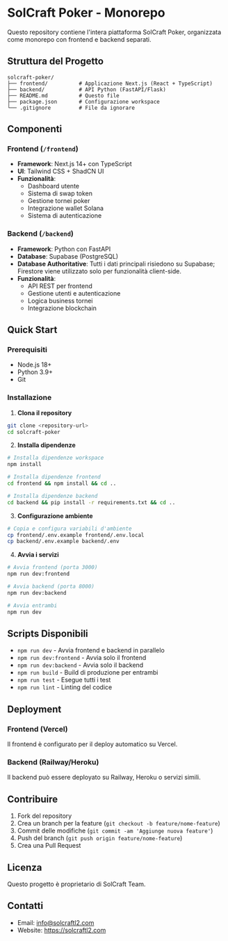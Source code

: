 # SolCraft Poker - Monorepo

Questo repository contiene l'intera piattaforma SolCraft Poker, organizzata come monorepo con frontend e backend separati.

## Struttura del Progetto

```
solcraft-poker/
├── frontend/          # Applicazione Next.js (React + TypeScript)
├── backend/           # API Python (FastAPI/Flask)
├── README.md          # Questo file
├── package.json       # Configurazione workspace
└── .gitignore         # File da ignorare
```

## Componenti

### Frontend (`/frontend`)
- **Framework**: Next.js 14+ con TypeScript
- **UI**: Tailwind CSS + ShadCN UI
- **Funzionalità**: 
  - Dashboard utente
  - Sistema di swap token
  - Gestione tornei poker
  - Integrazione wallet Solana
  - Sistema di autenticazione

### Backend (`/backend`)
- **Framework**: Python con FastAPI
 - **Database**: Supabase (PostgreSQL)
 - **Database Authoritative**: Tutti i dati principali risiedono su Supabase; Firestore viene utilizzato solo per funzionalità client-side.
- **Funzionalità**:
  - API REST per frontend
  - Gestione utenti e autenticazione
  - Logica business tornei
  - Integrazione blockchain

## Quick Start

### Prerequisiti
- Node.js 18+
- Python 3.9+
- Git

### Installazione

1. **Clona il repository**
```bash
git clone <repository-url>
cd solcraft-poker
```

2. **Installa dipendenze**
```bash
# Installa dipendenze workspace
npm install

# Installa dipendenze frontend
cd frontend && npm install && cd ..

# Installa dipendenze backend
cd backend && pip install -r requirements.txt && cd ..
```

3. **Configurazione ambiente**
```bash
# Copia e configura variabili d'ambiente
cp frontend/.env.example frontend/.env.local
cp backend/.env.example backend/.env
```

4. **Avvia i servizi**
```bash
# Avvia frontend (porta 3000)
npm run dev:frontend

# Avvia backend (porta 8000)
npm run dev:backend

# Avvia entrambi
npm run dev
```

## Scripts Disponibili

- `npm run dev` - Avvia frontend e backend in parallelo
- `npm run dev:frontend` - Avvia solo il frontend
- `npm run dev:backend` - Avvia solo il backend
- `npm run build` - Build di produzione per entrambi
- `npm run test` - Esegue tutti i test
- `npm run lint` - Linting del codice

## Deployment

### Frontend (Vercel)
Il frontend è configurato per il deploy automatico su Vercel.

### Backend (Railway/Heroku)
Il backend può essere deployato su Railway, Heroku o servizi simili.

## Contribuire

1. Fork del repository
2. Crea un branch per la feature (`git checkout -b feature/nome-feature`)
3. Commit delle modifiche (`git commit -am 'Aggiunge nuova feature'`)
4. Push del branch (`git push origin feature/nome-feature`)
5. Crea una Pull Request

## Licenza

Questo progetto è proprietario di SolCraft Team.

## Contatti

- Email: info@solcraftl2.com
- Website: https://solcraftl2.com

